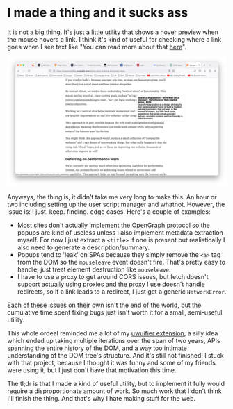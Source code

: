 # I made a thing and it sucks ass

It is not a big thing. It's just a little utility that shows a hover preview
when the mouse hovers a link. I think it's kind of useful for checking where a
link goes when I see text like "You can read more about that
[here](https://www.youtube.com/watch?v=dQw4w9WgXcQ)".

![A screenshot of a blog post. The mouse hovers a link. A popup above the link shows the title and description of the page](/assets/images/hover-screenshot.png)

Anyways, the thing is, it didn't take me very long to make this. An hour or two
including setting up the user script manager and whatnot. However, the issue
is: I just. keep. finding. edge cases. Here's a couple of examples:

* Most sites don't actually implement the OpenGraph protocol so the popups are
  kind of useless unless I also implement metadata extraction myself. For now I
  just extract a `<title>` if one is present but realistically I also need to
  generate a description/summary.
* Popups tend to 'leak' on SPAs because they simply remove the `<a>` tag from
  the DOM so  the `mouseleave` event doesn't fire. That's pretty easy to
  handle; just treat element destruction like `mouseleave`.
* I have to use a proxy to get around CORS issues, but fetch doesn't support
  actually using proxies and the proxy I use doesn't handle redirects, so if a
  link leads to a redirect, I just get a generic `NetworkError`.

Each of these issues on their own isn't the end of the world, but the
cumulative time spent fixing bugs just isn't worth it for a small, semi-useful
utility.

This whole ordeal reminded me a lot of my [uwuifier
extension](https://github.com/linnnus/uwu/commits/master); a silly idea which
ended up taking multiple iterations over the span of two years, APIs spanning
the entire history of the DOM, and a way too intimate understanding of the DOM
tree's structure. And it's still not finished! I stuck with that project,
because I thought it was funny and some of my friends were using it, but I just
don't have that motivation this time.

The tl;dr is that I made a kind of useful utility, but to implement it fully
would require a disproportionate amount of work. So much work that I don't
think I'll finish the thing. And that's why I hate making stuff for the web.
